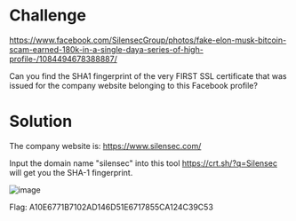 # Challenge

https://www.facebook.com/SilensecGroup/photos/fake-elon-musk-bitcoin-scam-earned-180k-in-a-single-daya-series-of-high-profile-/1084494678388887/

Can you find the SHA1 fingerprint of the very FIRST SSL certificate that was issued for the company website belonging to this Facebook profile?

# Solution

The company website is: https://www.silensec.com/

Input the domain name "silensec" into this tool https://crt.sh/?q=Silensec will get you the SHA-1 fingerprint.

![image](https://user-images.githubusercontent.com/81070073/120943971-fcbdb180-c6e6-11eb-85ff-5e430a98cd83.png)


Flag: A10E6771B7102AD146D51E6717855CA124C39C53

